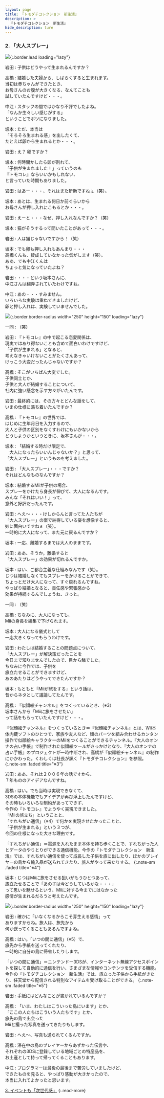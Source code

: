 ```yaml
---
layout: page
title: 『トモダチコレクション　新生活』
description: >
  『トモダチコレクション　新生活』
hide_description: ture
---
```


### 2. 「大人スプレー」

![](/interviews/jp/3ds/ec6j/vol1/img/mainvisual2.jpg){:.border.lead loading="lazy"}

岩田
: 子供はどうやって生まれるんですか？

高橋
: 結婚した夫婦から、しばらくすると生まれます。<br>当初は赤ちゃんができたとき、<br>お母さんのお腹が大きくなる、なんてことも<br>試していたんですけど・・・。

中江
: スタッフの間ではかなり不評でしたよね。<br>「なんか生々しい感じがする」<br>ということでボツになりました。

坂本
: ただ、本当は<br>「そろそろ生まれる感」を出したくて、<br>たとえば卵から生まれるとか・・・。

岩田
: え？ 卵ですか？

坂本
: 何時間かしたら卵が割れて、<br>「子供が生まれました！」っていうのも<br>『トモコレ』ならいいかもしれない、<br>と言っていた時期もありました。

岩田
: はあー・・・、それはまた斬新ですねぇ（笑）。

坂本
: あとは、生まれる何日か前ぐらいから<br>お母さんが押し入れにこもるとか・・・。

岩田
: えーと・・・なぜ、押し入れなんですか？（笑）

坂本
: 猫がそうするって聞いたことがあって・・・。

岩田
: 人は猫じゃないですから！（笑）

坂本
: でも卵も押し入れもあんまり・・・<br>高橋くんも、賛成していなかった気がします（笑）。<br>ああ、でも中江くんは<br>ちょっと気になっていたよね？

岩田
: ・・・という坂本さんに、<br>中江さんは翻弄されていたわけですね。

中江
: あの・・・すみません。<br>いろいろな実験は重ねてきましたけど、<br>卵と押し入れは、実験していませんでした。

![](/interviews/jp/3ds/ec6j/vol1/img/photo7.jpg){:.border.border-radius width="250" height="150"  loading="lazy"}

一同
: （笑）

岩田
: 『トモコレ』の中で起こる恋愛関係は、<br>現実ではあり得ないことも含めて面白いわけですけど、<br>「子供が生まれる」となると、<br>考えなきゃいけないことがたくさんあって、<br>けっこう大変だったんじゃないですか？

高橋
: そこがいちばん大変でした。<br>子供同士とか、<br>子供と大人が結婚することについて、<br>社内に強い懸念を示す方々がいたんです。

岩田
: 最終的には、その方々とどんな話をして、<br>いまの仕様に落ち着いたんですか？

高橋
: 『トモコレ』の世界では、<br>はじめに生年月日を入力するので、<br>大人と子供の区別をなくすわけにもいかないから<br>どうしようかというときに、坂本さんが・・・。

坂本
: 「結婚する時だけ限定で、<br>　大人になったらいいんじゃないか？」と思って、<br>「大人スプレー」というものを考えました。

岩田
: 「大人スプレー」・・・ですか？<br>それはどんなものなんですか？

坂本
: 結婚するMiiが子供の場合、<br>スプレーをかけたら身長が伸びて、大人になるんです。<br>みんな「それはいい！」って、<br>意外と好評だったんです。

岩田
: へえ～・・・けしからんと言ってた人たちが<br>「大人スプレー」の案で納得している姿を想像すると、<br>妙に面白いですねぇ（笑）。<br>一時的に大人になって、また元に戻るんですか？

坂本
: 一応、離婚するまでは大人のままです。

岩田
: ああ、そうか。離婚すると<br>「大人スプレー」の効果が切れるんですか。

坂本
: はい、ご都合主義な仕組みなんです（笑）。<br>じつは結婚しなくてもスプレーをかけることができて、<br>ちょっとだけ大人になって、すぐ戻れるんですね。<br>やっぱり結婚となると、責任感や緊張感から<br>効果が持続するんでしょうね、きっと。

一同
: （笑）

高橋
: ちなみに、大人になっても、<br>Miiの身長を編集で下げられます。

坂本
: 大人になる儀式として<br>一応大きくなってもらうわけです。

岩田
: わたしは結婚することの問題点について、<br>「大人スプレー」が解決策だったことを<br>今日まで知りませんでしたので、目から鱗でした。<br>ちなみに今作では、子供を<br>旅立たせることができますけど、<br>あのあたりはどうやってできたんですか？

坂本
: もともと「Miiが旅をする」という話は、<br>昔からネタとして議論してたんです。

高橋
: 『似顔絵チャンネル』をつくっているとき、（※3）<br>坂本さんから「Miiに旅をさせたい」<br>って話をもらっていたんですけど・・・。


『似顔絵チャンネル』をつくっているとき＝『似顔絵チャンネル』とは、Wii本体内蔵ソフトのひとつで、家族や友人など、顔のパーツを組み合わせるカンタン操作で似顔絵キャラクターのMiiをつくることができるチャンネル。『大人のオンナの占い手帳』で制作された似顔絵ツールがきっかけとなり、『大人のオンナの占い手帳』のプロジェクトが一時中断され、高橋が『似顔絵チャンネル』の制作にかかわった。くわしくは社長が訊く『トモダチコレクション』を参照。
{:.note-sm .faded title="※3"}

岩田
: ああ、それは２００６年の話ですから、<br>７年もののアイデアなんですね。

高橋
: はい。でも当時は実現できなくて、<br>3DSの本体機能でもアイデアが再び浮上したんですけど、<br>その時もいろいろな制約があってできず、<br>今作の『トモコレ』でようやく実現できました。<br>「Miiの旅立ち」ということと、<br>「すれちがい通信」（※4）で何かを実現させたかったことと、<br>「子供が生まれる」という３つが、<br>今回の仕様になった大きな理由です。


「すれちがい通信」＝電源を入れたまま本体を持ち歩くことで、すれちがった人とデータのやりとりができる通信機能。今作の『トモダチコレクション　新生活』では、すれちがい通信を使って成長した子供を旅に出したり、ほかのプレイヤーの島から輸入品が送られてきたり、旅人がやって来たりする。
{:.note-sm .faded title="※4"}

坂本
: じつはMiiに旅をさせる狙いがもうひとつあって、<br>旅立たせることで「あの子は今どうしているかな・・・」<br>って思いを馳せるという、Miiに対する今までにはなかった<br>感情が生まれるだろうと考えたんです。

![](/interviews/jp/3ds/ec6j/vol1/img/photo8.jpg){:.border.border-radius width="250" height="150"  loading="lazy"}

岩田
: 確かに「いなくなるからこそ芽生える感情」って<br>ありますからね。旅人は、旅先から<br>何か送ってくることもあるんですよね。

高橋
: はい。「いつの間に通信」（※5）で、<br>旅先から手紙を送ってくれたり、<br>一時的に自分の島に帰省したりします。


「いつの間に通信」＝ニンテンドー3DSが、インターネット無線アクセスポイントを探して自動的に通信を行い、さまざまな情報やコンテンツを受信する機能。今作の『トモダチコレクション　新生活』では、旅立った子供から手紙がきたり、任天堂から配信される特別なアイテムを受け取ることができる。
{:.note-sm .faded title="※5"}

岩田
: 手紙にはどんなことが書かれているんですか？

高橋
: 「いま、わたしはこういった島にいます」とか、<br>「ここの人たちはこういう人たちです」とか、<br>旅先の島で出会った<br>Miiと撮った写真を送ってきたりもします。

岩田
: へえ～、写真も送られてくるんですか。

高橋
: 滞在中の島のプレイヤーからあずかった伝言や、<br>それぞれの3DSに登録している地域ごとの特産品を、<br>お土産として持って帰ってくることもあります。

中江
: プログラマーは最後の最後まで苦労していましたけど、<br>できたものを見ると、やっぱり感動が大きかったので、<br>本当に入れてよかったと思います。



[3. イベントも「次世代感」](3.md)
{:.read-more}
